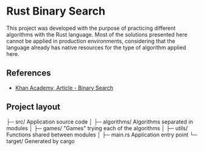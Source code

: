 
# Rust Binary Search

This project was developed with the purpose of practicing different algorithms with the Rust language. Most of the solutions presented here cannot be applied in production environments, considering that the language already has native resources for the type of algorithm applied here.


## References

 - [Khan Academy, Article - Binary Search](https://pt.khanacademy.org/computing/computer-science/algorithms/binary-search/a/binary-search)


Project layout
--------------

  ├─ src/             Application source code
  │  ├─ algorithms/   Algorithms separated in modules
  │  ├─ games/        "Games" trying each of the algorithms
  │  ├─ utils/        Functions shared between modules
  │  ├─ main.rs       Application entry point
  └─ target/          Generated by cargo
